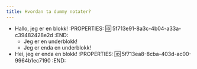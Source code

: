 ```yaml
---
title: Hvordan ta dummy notater?
---
```


- Hallo, jeg er en blokk!
:PROPERTIES:
:id: 5f713e91-8a3c-4b04-a33a-c39482428e2d
:END:
    - Jeg er en underblokk!
    - Jeg er enda en underblokk!
- Hei, jeg er enda en blokk!
:PROPERTIES:
:id: 5f713ea8-8cba-403d-ac00-9964b1ec7190
:END:
